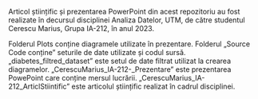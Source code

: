 Articol științific și prezentarea PowerPoint din acest repozitoriu au fost realizate în decursul disciplinei Analiza Datelor, UTM, de către studentul Cerescu Marius, 
Grupa IA-212, în anul 2023. 

Folderul Plots conține diagramele utilizate în prezentare.
Folderul „Source Code conține” seturile de date utilizate și codul sursă.
„diabetes_filtred_dataset” este setul de date filtrat utilizat la crearea diagramelor.
„CerescuMarius_IA-212-_Prezentare” este prezentarea PowePoint care conține mersul lucrării.
„CerescuMarius_IA-212_ArticlStiintific” este articolul științific realizat în cadrul disciplinei.
